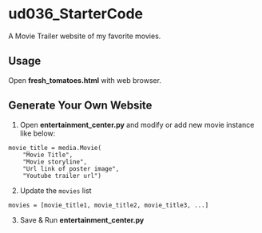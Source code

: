 # ud036_StarterCode
A Movie Trailer website of my favorite movies.

## Usage
Open **fresh_tomatoes.html** with web browser.

## Generate Your Own Website
1. Open **entertainment_center.py** and modify or add new movie instance like below:
```
movie_title = media.Movie(
    "Movie Title",
    "Movie storyline",
    "Url link of poster image",
    "Youtube trailer url")
```
2. Update the ```movies``` list
```
movies = [movie_title1, movie_title2, movie_title3, ...]
```
3. Save & Run **entertainment_center.py**
